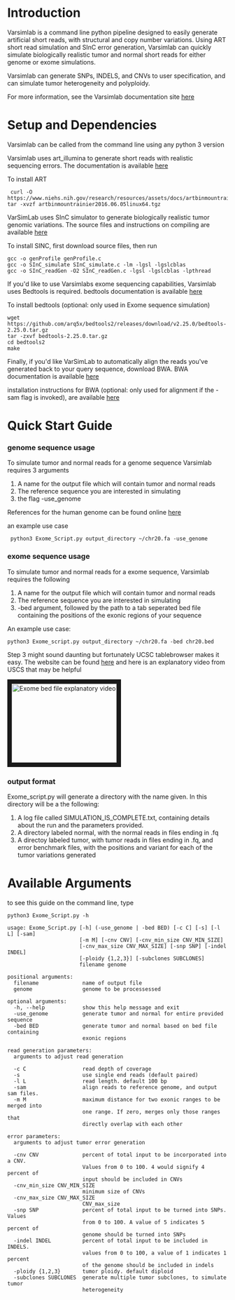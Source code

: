 # Introduction

Varsimlab is a command line python pipeline designed to easily generate artificial short reads, with structural and copy number variations. Using ART short read simulation and SInC error generation, Varsimlab can quickly simulate biologically realistic tumor and normal short reads for either genome or exome simulations.

Varsimlab can generate SNPs, INDELS, and CNVs to user specification, and can simulate tumor heterogeneity and polyploidy.

For more information, see the Varsimlab documentation site [here](http://varsimlab.readthedocs.io/en/latest/)
# Setup and Dependencies 

Varsimlab can be called from the command line using any python 3 version


Varsimlab uses art_illumina to generate short reads with realistic sequencing errors. The documentation is available [here](https://www.niehs.nih.gov/research/resources/software/biostatistics/art/index.cfm)

To install ART 
```
 curl -O https://www.niehs.nih.gov/research/resources/assets/docs/artbinmountrainier2016.06.05linux64.tgz
tar -xvzf artbinmountrainier2016.06.05linux64.tgz
``` 

VarSimLab uses SInC simulator to generate biologically realistic tumor genomic variations. The source files and instructions on compiling are available [here](https://sourceforge.net/projects/sincsimulator/files/?source=navbar)

To install SINC, first download source files, then run 
```
gcc -o genProfile genProfile.c
gcc -o SInC_simulate SInC_simulate.c -lm -lgsl -lgslcblas
gcc -o SInC_readGen -O2 SInC_readGen.c -lgsl -lgslcblas -lpthread
```

If you'd like to use Varsimlabs exome sequencing capabilities, Varsimlab uses Bedtools is required. bedtools documentation is available [here](http://bedtools.readthedocs.io/en/latest/)

To install bedtools (optional: only used in Exome sequence simulation)
```
wget https://github.com/arq5x/bedtools2/releases/download/v2.25.0/bedtools-2.25.0.tar.gz
tar -zxvf bedtools-2.25.0.tar.gz
cd bedtools2
make
```
Finally, if you'd like VarSimLab to automatically align the reads you've generated back to your query sequence, download BWA. BWA documentation is available [here](http://bio-bwa.sourceforge.net/bwa.shtml)

installation instructions for BWA (optional: only used for alignment if the -sam flag is invoked), are available [here](https://icb.med.cornell.edu/wiki/index.php/Elementolab/BWA_tutorial#Download_and_install_BWA_on_a_Linux.2FMac_machine)

# Quick Start Guide 
### genome sequence usage
To simulate tumor and normal reads for a genome sequence Varsimlab requires 3 arguments 
1. A name for the output file which will contain tumor and normal reads
2. The reference sequence you are interested in simulating
3. the flag -use_genome 

References for the human genome can be found online [here](https://genome.ucsc.edu/cgi-bin/hgGateway?db=hg38)

an example use case 
```
 python3 Exome_Script.py output_directory ~/chr20.fa -use_genome
```
### exome sequence usage
To simulate tumor and normal reads for a exome sequence, Varsimlab requires the following
1. A name for the output file which will contain tumor and normal reads
2. The reference sequence you are interested in simulating
3. -bed argument, followed by the path to a tab seperated bed file containing the positions of the exonic regions of your sequence 

An example use case: 
```
python3 Exome_script.py output_directory ~/chr20.fa -bed chr20.bed
```
Step 3 might sound daunting but fortunately UCSC tablebrowser makes it easy. The website can be found [here](https://genome.ucsc.edu/cgi-bin/hgTables?hgsid=677064941_DieH2qjeHz0zB8ElNBfAc4ojENCa)
and here is an explanatory video from USCS that may be helpful

 
<a href="http://www.youtube.com/watch?feature=player_embedded&v=6JoUqM1iKxQ
" target="_blank"><img src="http://img.youtube.com/vi/6JoUqM1iKxQ/0.jpg" 
alt="Exome bed file explanatory video" width="240" height="180" border="10" /></a>

### output format
Exome_script.py will generate a directory with the name given. In this directory will be a the following: 
1. A log file called SIMULATION_IS_COMPLETE.txt, containing details about the run and the parameters provided.
2. A directory labeled normal, with the normal reads in files ending in .fq 
3. A directoy labeled tumor, with tumor reads in files ending in .fq, and error benchmark files, with the positions and variant for each of the tumor variations generated 

# Available Arguments
to see this guide on the command line, type 

``` 
python3 Exome_Script.py -h 
```

```
usage: Exome_Script.py [-h] (-use_genome | -bed BED) [-c C] [-s] [-l L] [-sam]
                       [-m M] [-cnv CNV] [-cnv_min_size CNV_MIN_SIZE]
                       [-cnv_max_size CNV_MAX_SIZE] [-snp SNP] [-indel INDEL]
                       [-ploidy {1,2,3}] [-subclones SUBCLONES]
                       filename genome

positional arguments:
  filename              name of output file
  genome                genome to be processessed

optional arguments:
  -h, --help            show this help message and exit
  -use_genome           generate tumor and normal for entire provided sequence
  -bed BED              generate tumor and normal based on bed file containing
                        exonic regions

read generation parameters:
  arguments to adjust read generation

  -c C                  read depth of coverage
  -s                    use single end reads (default paired)
  -l L                  read length. default 100 bp
  -sam                  align reads to reference genome, and output sam files.
  -m M                  maximum distance for two exonic ranges to be merged into
                        one range. If zero, merges only those ranges that
                        directly overlap with each other

error parameters:
  arguments to adjust tumor error generation

  -cnv CNV              percent of total input to be incorporated into a CNV.
                        Values from 0 to 100. 4 would signify 4 percent of
                        input should be included in CNVs
  -cnv_min_size CNV_MIN_SIZE
                        minimum size of CNVs
  -cnv_max_size CNV_MAX_SIZE
                        CNV_max_size
  -snp SNP              percent of total input to be turned into SNPs. Values
                        from 0 to 100. A value of 5 indicates 5 percent of
                        genome should be turned into SNPs
  -indel INDEL          percent of total input to be included in INDELS.
                        values from 0 to 100, a value of 1 indicates 1 percent
                        of the genome should be included in indels
  -ploidy {1,2,3}       tumor ploidy. default diploid
  -subclones SUBCLONES  generate multiple tumor subclones, to simulate tumor
                        heterogeneity
```
